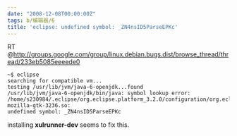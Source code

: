 ```yaml
---
date: "2008-12-08T00:00:00Z"
tags: b/编辑器/6
title: 'eclipse: undefined symbol: _ZN4nsID5ParseEPKc'
---
```


RT @<http://groups.google.com/group/linux.debian.bugs.dist/browse_thread/thread/233eb5085eeeede0>

    ~$ eclipse
    searching for compatible vm... 
    testing /usr/lib/jvm/java-6-openjdk...found 
    /usr/lib/jvm/java-6-openjdk/bin/java: symbol lookup error: 
    /home/s230984/.eclipse/org.eclipse.platform_3.2.0/configuration/org.eclipse.osgi/bundles/81/1/.cp/libswt-mozilla-gtk-3236.so: 
    undefined symbol: _ZN4nsID5ParseEPKc 

installing **xulrunner-dev** seems to fix this. 

